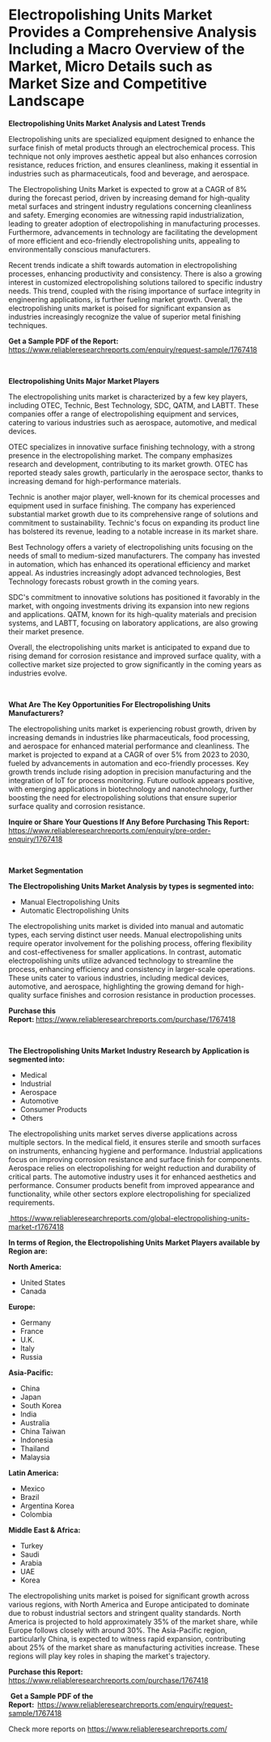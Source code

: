 <p><h1>Electropolishing Units Market Provides a Comprehensive Analysis Including a Macro Overview of the Market, Micro Details such as Market Size and Competitive Landscape</h1></p><p><strong>Electropolishing Units Market Analysis and Latest Trends</strong></p>
<p><p>Electropolishing units are specialized equipment designed to enhance the surface finish of metal products through an electrochemical process. This technique not only improves aesthetic appeal but also enhances corrosion resistance, reduces friction, and ensures cleanliness, making it essential in industries such as pharmaceuticals, food and beverage, and aerospace.</p><p>The Electropolishing Units Market is expected to grow at a CAGR of 8% during the forecast period, driven by increasing demand for high-quality metal surfaces and stringent industry regulations concerning cleanliness and safety. Emerging economies are witnessing rapid industrialization, leading to greater adoption of electropolishing in manufacturing processes. Furthermore, advancements in technology are facilitating the development of more efficient and eco-friendly electropolishing units, appealing to environmentally conscious manufacturers.</p><p>Recent trends indicate a shift towards automation in electropolishing processes, enhancing productivity and consistency. There is also a growing interest in customized electropolishing solutions tailored to specific industry needs. This trend, coupled with the rising importance of surface integrity in engineering applications, is further fueling market growth. Overall, the electropolishing units market is poised for significant expansion as industries increasingly recognize the value of superior metal finishing techniques.</p></p>
<p><strong>Get a Sample PDF of the Report:&nbsp;</strong> <a href="https://www.reliableresearchreports.com/enquiry/request-sample/1767418?utm_campaign=2207&utm_medium=2&utm_source=Github&utm_content=ia&utm_term=27022025&utm_id=electropolishing-units">https://www.reliableresearchreports.com/enquiry/request-sample/1767418</a></p>
<p>&nbsp;</p>
<p><strong>Electropolishing Units Major Market Players</strong></p>
<p><p>The electropolishing units market is characterized by a few key players, including OTEC, Technic, Best Technology, SDC, QATM, and LABTT. These companies offer a range of electropolishing equipment and services, catering to various industries such as aerospace, automotive, and medical devices.</p><p>OTEC specializes in innovative surface finishing technology, with a strong presence in the electropolishing market. The company emphasizes research and development, contributing to its market growth. OTEC has reported steady sales growth, particularly in the aerospace sector, thanks to increasing demand for high-performance materials.</p><p>Technic is another major player, well-known for its chemical processes and equipment used in surface finishing. The company has experienced substantial market growth due to its comprehensive range of solutions and commitment to sustainability. Technic's focus on expanding its product line has bolstered its revenue, leading to a notable increase in its market share.</p><p>Best Technology offers a variety of electropolishing units focusing on the needs of small to medium-sized manufacturers. The company has invested in automation, which has enhanced its operational efficiency and market appeal. As industries increasingly adopt advanced technologies, Best Technology forecasts robust growth in the coming years.</p><p>SDC's commitment to innovative solutions has positioned it favorably in the market, with ongoing investments driving its expansion into new regions and applications. QATM, known for its high-quality materials and precision systems, and LABTT, focusing on laboratory applications, are also growing their market presence.</p><p>Overall, the electropolishing units market is anticipated to expand due to rising demand for corrosion resistance and improved surface quality, with a collective market size projected to grow significantly in the coming years as industries evolve.</p></p>
<p>&nbsp;</p>
<p><strong>What Are The Key Opportunities For Electropolishing Units Manufacturers?</strong></p>
<p><p>The electropolishing units market is experiencing robust growth, driven by increasing demands in industries like pharmaceuticals, food processing, and aerospace for enhanced material performance and cleanliness. The market is projected to expand at a CAGR of over 5% from 2023 to 2030, fueled by advancements in automation and eco-friendly processes. Key growth trends include rising adoption in precision manufacturing and the integration of IoT for process monitoring. Future outlook appears positive, with emerging applications in biotechnology and nanotechnology, further boosting the need for electropolishing solutions that ensure superior surface quality and corrosion resistance.</p></p>
<p><strong>Inquire or Share Your Questions If Any Before Purchasing This Report:</strong> <a href="https://www.reliableresearchreports.com/enquiry/pre-order-enquiry/1767418?utm_campaign=2207&utm_medium=2&utm_source=Github&utm_content=ia&utm_term=27022025&utm_id=electropolishing-units">https://www.reliableresearchreports.com/enquiry/pre-order-enquiry/1767418</a></p>
<p>&nbsp;</p>
<p><strong>Market Segmentation</strong></p>
<p><strong>The Electropolishing Units Market Analysis by types is segmented into:</strong></p>
<p><ul><li>Manual Electropolishing Units</li><li>Automatic Electropolishing Units</li></ul></p>
<p><p>The electropolishing units market is divided into manual and automatic types, each serving distinct user needs. Manual electropolishing units require operator involvement for the polishing process, offering flexibility and cost-effectiveness for smaller applications. In contrast, automatic electropolishing units utilize advanced technology to streamline the process, enhancing efficiency and consistency in larger-scale operations. These units cater to various industries, including medical devices, automotive, and aerospace, highlighting the growing demand for high-quality surface finishes and corrosion resistance in production processes.</p></p>
<p><strong>Purchase this Report:&nbsp;</strong><a href="https://www.reliableresearchreports.com/purchase/1767418?utm_campaign=2207&utm_medium=2&utm_source=Github&utm_content=ia&utm_term=27022025&utm_id=electropolishing-units">https://www.reliableresearchreports.com/purchase/1767418</a></p>
<p>&nbsp;</p>
<p><strong>The Electropolishing Units Market Industry Research by Application is segmented into:</strong></p>
<p><ul><li>Medical</li><li>Industrial</li><li>Aerospace</li><li>Automotive</li><li>Consumer Products</li><li>Others</li></ul></p>
<p><p>The electropolishing units market serves diverse applications across multiple sectors. In the medical field, it ensures sterile and smooth surfaces on instruments, enhancing hygiene and performance. Industrial applications focus on improving corrosion resistance and surface finish for components. Aerospace relies on electropolishing for weight reduction and durability of critical parts. The automotive industry uses it for enhanced aesthetics and performance. Consumer products benefit from improved appearance and functionality, while other sectors explore electropolishing for specialized requirements.</p></p>
<p><a href="https://www.reliableresearchreports.com/global-electropolishing-units-market-r1767418?utm_campaign=2207&utm_medium=2&utm_source=Github&utm_content=ia&utm_term=27022025&utm_id=electropolishing-units">&nbsp;https://www.reliableresearchreports.com/global-electropolishing-units-market-r1767418</a></p>
<p><strong>In terms of Region, the Electropolishing Units Market Players available by Region are:</strong></p>
<p>
    <p> <strong> North America: </strong>
        <ul>
            <li>United States</li>
            <li>Canada</li>
        </ul>
        </p> 
    <p> <strong> Europe: </strong>
        <ul>
            <li>Germany</li>
            <li>France</li>
            <li>U.K.</li>
            <li>Italy</li>
            <li>Russia</li>
        </ul>
        </p> 
    <p> <strong> Asia-Pacific: </strong>
        <ul>
            <li>China</li>
            <li>Japan</li>
            <li>South Korea</li>
            <li>India</li>
            <li>Australia</li>
            <li>China Taiwan</li>
            <li>Indonesia</li>
            <li>Thailand</li>
            <li>Malaysia</li>
        </ul>
        </p> 
    <p> <strong> Latin America: </strong>
        <ul>
            <li>Mexico</li>
            <li>Brazil</li>
            <li>Argentina Korea</li>
            <li>Colombia</li>
        </ul>
        </p> 
    <p> <strong> Middle East & Africa: </strong>
        <ul>
            <li>Turkey</li>
            <li>Saudi</li>
            <li>Arabia</li>
            <li>UAE</li>
            <li>Korea</li>
        </ul>
    </p>
    </p>
<p><p>The electropolishing units market is poised for significant growth across various regions, with North America and Europe anticipated to dominate due to robust industrial sectors and stringent quality standards. North America is projected to hold approximately 35% of the market share, while Europe follows closely with around 30%. The Asia-Pacific region, particularly China, is expected to witness rapid expansion, contributing about 25% of the market share as manufacturing activities increase. These regions will play key roles in shaping the market's trajectory.</p></p>
<p><strong>Purchase this Report: </strong><a href="https://www.reliableresearchreports.com/purchase/1767418?utm_campaign=2207&utm_medium=2&utm_source=Github&utm_content=ia&utm_term=27022025&utm_id=electropolishing-units">https://www.reliableresearchreports.com/purchase/1767418</a></p>
<p>&nbsp;<strong>Get a Sample PDF of the Report:&nbsp;&nbsp;</strong><a href="https://www.reliableresearchreports.com/enquiry/request-sample/1767418?utm_campaign=2207&utm_medium=2&utm_source=Github&utm_content=ia&utm_term=27022025&utm_id=electropolishing-units">https://www.reliableresearchreports.com/enquiry/request-sample/1767418</a></p>
<p><strong></strong></p>
<p>Check more reports on <a href="https://www.reliableresearchreports.com/?utm_campaign=2207&utm_medium=2&utm_source=Github&utm_content=ia&utm_term=27022025&utm_id=electropolishing-units">https://www.reliableresearchreports.com/</a></p>